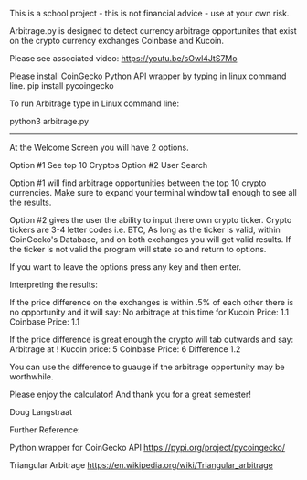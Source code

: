 This is a school project - this is not financial advice - use at your own risk.

Arbitrage.py is designed to detect currency arbitrage opportunites that 
exist on the crypto currency exchanges Coinbase and Kucoin.

Please see associated video: https://youtu.be/sOwl4JtS7Mo


Please install CoinGecko Python API wrapper by typing in linux command line.
    pip install pycoingecko


To run Arbitrage type in Linux command line:

python3 arbitrage.py

-------------------------------------------

At the Welcome Screen you will have 2 options.

Option #1 See top 10 Cryptos
Option #2 User Search

Option #1 will find arbitrage opportunities between the top 10 crypto currencies.
Make sure to expand your terminal window tall enough to see all the results.

Option #2 gives the user the ability to input there own crypto ticker. Crypto tickers are 3-4 letter codes i.e. BTC, As long as the ticker is valid, within CoinGecko's Database, and on both exchanges you will get valid results. If the ticker is not valid the program will state so and return to options.

If you want to leave the options press any key and then enter.

Interpreting the results:

If the price difference on the exchanges is within .5% of each other there is no opportunity and it will say:
    No arbitrage at this time for <Ticker>
    Kucoin Price: 1.1
    Coinbase Price: 1.1

If the price difference is great enough the crypto will tab outwards and say:
    <Ticker> Arbitrage at <Exchange>!
    Kucoin price: 5
    Coinbase Price: 6
    Difference 1.2

You can use the difference to guauge if the arbitrage opportunity may be worthwhile.





Please enjoy the calculator! And thank you for a great semester!

Doug Langstraat


Further Reference:

Python wrapper for CoinGecko API https://pypi.org/project/pycoingecko/

Triangular Arbitrage https://en.wikipedia.org/wiki/Triangular_arbitrage
